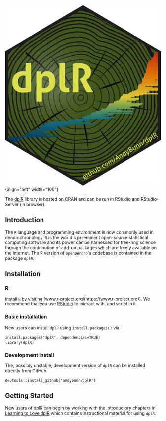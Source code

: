 ![dplR](https://github.com/AndyBunn/dplR/raw/master/dplR_Sticker.png){align="left" width="100"}

The [dplR](https://github.com/AndyBunn/dplR) library is hosted on CRAN and can be run in RStudio and RStudio-Server (in browser).

## Introduction
The `R` language and programming environment is now commonly used in dendrochronology. `R` is the world's  preeminent open-source statistical computing software and its power can be harnessed for tree-ring science through the contribution of add-on packages which are freely available on the internet. The R version of `openDendro`'s codebase is contained in the package `dplR`.

## Installation

### R
Install `R` by visiting [www.r-project.org](https://www.r-project.org/). 
We recommend that you use [RStudio](https://www.rstudio.com/) to interact with, and script in `R`.

### Basic installation
New users can install `dplR` using `install.packages()` via 
```
install.packages("dplR", dependencies=TRUE)
library(dplR)
```

### Development install
The, possibly unstable, development version of  `dplR` can be installed directly from GitHub.

```
devtools::install_github("andybunn/dplR")
```

## Getting Started

New users of dplR can begin by working with the introductory chapters in [Learning to Love dplR](https://opendendro.github.io/dplR-workshop/) which contains instructional material for using `dplR`.
